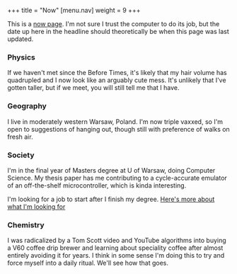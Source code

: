 +++
title = "Now"
  [menu.nav]
  weight = 9
+++

This is a [now page](https://nownownow.com/about). I'm not sure I trust the computer to do its job, but the date up here in the headline should theoretically be when this page was last updated.

### Physics

If we haven't met since the Before Times, it's likely that my hair volume has quadrupled and I now look like an arguably cute mess. It's unlikely that I've gotten taller, but if we meet, you will still tell me that I have.

### Geography

I live in moderately western Warsaw, Poland. I'm now triple vaxxed, so I'm open to suggestions of hanging out, though still with preference of walks on fresh air.

### Society

I'm in the final year of Masters degree at U of Warsaw, doing Computer Science. My thesis paper has me contributing to a cycle-accurate emulator of an off-the-shelf microcontroller, which is kinda interesting.

I'm looking for a job to start after I finish my degree. [Here's more about what I'm looking for](./careers)

### Chemistry

I was radicalized by a Tom Scott video and YouTube algorithms into buying a V60 coffee drip brewer and learning about speciality coffee after almost entirely avoiding it for years. I think in some sense I'm doing this to try and force myself into a daily ritual. We'll see how that goes.